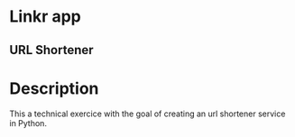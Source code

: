 # Linkr app
## URL Shortener

# Description

This a technical exercice with the goal of creating an url shortener service in
Python.

